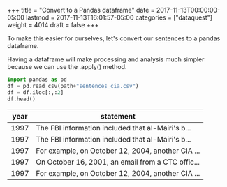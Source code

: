 +++
title = "Convert to a Pandas dataframe"
date = 2017-11-13T00:00:00-05:00
lastmod = 2017-11-13T16:01:57-05:00
categories = ["dataquest"]
weight = 4014
draft = false
+++

To make this easier for ourselves, let's convert our sentences to a pandas dataframe.

Having a dataframe will make processing and analysis much simpler because we can use the .apply() method.

```python
import pandas as pd
df = pd.read_csv(path+"sentences_cia.csv")
df = df.iloc[:,:2]
df.head()
```


|year|                                          statement|
|----|---------------------------------------------------|
|1997|  The FBI information included that al-Mairi's b...|
|1997|  The FBI information included that al-Mairi's b...|
|1997|  For example, on October 12, 2004, another CIA ...|
|1997|  On October 16, 2001, an email from a CTC offic...|
|1997|  For example, on October 12, 2004, another CIA ...|
